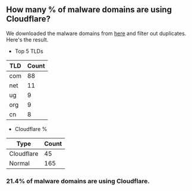 ## How many % of malware domains are using Cloudflare?


We downloaded the malware domains from [here](https://urlhaus.abuse.ch) and filter out duplicates.
Here's the result.


[//]: # (start replacement)


- Top 5 TLDs

| TLD | Count |
| --- | --- |
| com | 88 |
| net | 11 |
| ug | 9 |
| org | 9 |
| cn | 8 |


- Cloudflare %

| Type | Count |
| --- | --- |
| Cloudflare | 45 |
| Normal | 165 |


### 21.4% of malware domains are using Cloudflare.